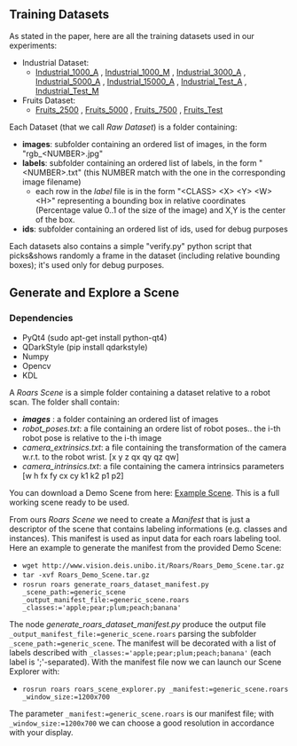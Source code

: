 ## Training Datasets

As stated in the paper, here are all the training datasets used in our experiments:

* Industrial Dataset:
  * [Industrial_1000_A](http://www.vision.deis.unibo.it/Roars/Industrial_1000_A.tar.gz) , [Industrial_1000_M](http://www.vision.deis.unibo.it/Roars/Industrial_1000_M.tar.gz) , [Industrial_3000_A](http://www.vision.deis.unibo.it/Roars/Industrial_3000_A.tar.gz) , [Industrial_5000_A](http://www.vision.deis.unibo.it/Roars/Industrial_5000_A.tar.gz) , [Industrial_15000_A](http://www.vision.deis.unibo.it/Roars/Industrial_15000_A.tar.gz) , [Industrial_Test_A](http://www.vision.deis.unibo.it/Roars/Industrial_Test_A.tar.gz) , [Industrial_Test_M](http://www.vision.deis.unibo.it/Roars/Industrial_Test_M.tar.gz) 
* Fruits Dataset:
  * [Fruits_2500](http://www.vision.deis.unibo.it/Roars/Fruits_2500.tar.gz) , [Fruits_5000](http://www.vision.deis.unibo.it/Roars/Fruits_5000.tar.gz) , [Fruits_7500](http://www.vision.deis.unibo.it/Roars/Fruits_7500.tar.gz) , [Fruits_Test](http://www.vision.deis.unibo.it/Roars/Fruits_Test.tar.gz)

Each Dataset (that we call *Raw Dataset*) is a folder containing:

* **images**: subfolder containing an ordered list of images, in the form "rgb_\<NUMBER>.jpg"
* **labels**: subfolder containing an ordered list of labels, in the form "\<NUMBER>.txt" (this NUMBER match with the one in the corresponding image filename)
  * each row in the *label* file is in the form "\<CLASS> \<X> \<Y> \<W> \<H>" representing a bounding box in relative coordinates (Percentage value 0..1 of the size of the image) and X,Y is the center of the box.
* **ids**: subfolder containing an ordered list of ids, used for debug purposes

Each datasets also contains a simple "verify.py" python script that picks&shows randomly a frame in the dataset (including relative bounding boxes); it's used only for debug purposes.

## Generate and Explore a Scene

### Dependencies

* PyQt4 (sudo apt-get install python-qt4)
* QDarkStyle (pip install qdarkstyle)
* Numpy
* Opencv
* KDL

A *Roars Scene* is a simple folder containing a dataset relative to a robot scan. The folder shall contain:

* ***images*** : a folder containing an ordered list of images
* *robot_poses.txt*: a file containing an ordere list of robot poses.. the i-th robot pose is relative to the i-th image
* *camera_extrinsics.txt*: a file containing the transformation of the camera w.r.t. to the robot wrist. [x y z qx qy qz qw]
* *camera_intrinsics.txt*: a file containing the camera intrinsics parameters [w h fx fy cx cy k1 k2 p1 p2]

You can download a Demo Scene from here: [Example Scene](http://www.vision.deis.unibo.it/Roars/Roars_Demo_Scene.tar.gz). This is a full working scene ready to be used.

From ours *Roars Scene* we need to create a *Manifest* that is just a descriptor of the scene that contains labeling informations (e.g. classes and instances). This manifest is used as input data for each roars labeling tool.
Here an example to generate the manifest from the provided Demo Scene:

* ```wget http://www.vision.deis.unibo.it/Roars/Roars_Demo_Scene.tar.gz```
* ```tar -xvf Roars_Demo_Scene.tar.gz```
* ```rosrun roars generate_roars_dataset_manifest.py _scene_path:=generic_scene _output_manifest_file:=generic_scene.roars _classes:='apple;pear;plum;peach;banana'```

The node *generate_roars_dataset_manifest.py* produce the output file ```_output_manifest_file:=generic_scene.roars``` parsing the subfolder ```_scene_path:=generic_scene```. The manifest will be decorated with a list of labels described with ```_classes:='apple;pear;plum;peach;banana'``` (each label is ';'-separated).
With the manifest file now we can launch our Scene Explorer with:

* ```rosrun roars roars_scene_explorer.py _manifest:=generic_scene.roars _window_size:=1200x700```

The parameter ```_manifest:=generic_scene.roars``` is our manifest file; with ```_window_size:=1200x700``` we can choose a good resolution in accordance with your display.






